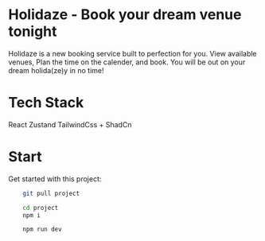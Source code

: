# Holidaze - Book your dream venue tonight

Holidaze is a new booking service built to perfection for you. View available venues, Plan the time on the calender, and book.
You will be out on your dream holida(ze)y in no time!

# Tech Stack

React
Zustand
TailwindCss + ShadCn

# Start

Get started with this project:

```bash
    git pull project
```

```bash
    cd project
    npm i
```

```bash
    npm run dev
```
